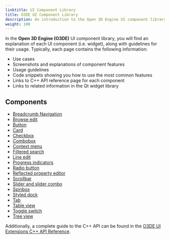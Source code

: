 ```yaml
---
linktitle: UI Component Library
title: O3DE UI Component Library
description: An introduction to the Open 3D Engine UI component library.
weight: 100
---
```


In the **Open 3D Engine (O3DE)** UI component library, you will find an explanation of each UI component (i.e. widget), along with guidelines for their usage. Typically, each page contains the following information:
+ Use cases
+ Screenshots and explanations of component features
+ Usage guidelines
+ Code snippets showing you how to use the most common features
+ Links to C++ API reference page for each component
+ Links to related information in the Qt widget library

## Components

+ [Breadcrumb Navigation](uidev-breadcrumbs-component)
+ [Browse edit](uidev-browse-edit-component)
+ [Button](uidev-button-component)
+ [Card](uidev-card-widget)
+ [Checkbox](uidev-checkbox-component)
+ [Combobox](uidev-combobox-component)
+ [Context menu](uidev-context-menu-component)
+ [Filtered search](uidev-filtered-search-component)
+ [Line edit](uidev-line-edit-component)
+ [Progress indicators](uidev-progress-indicators-component)
+ [Radio button](uidev-radio-button-component)
+ [Reflected property editor](uidev-reflected-property-editor-component)
+ [Scrollbar](uidev-scrollbar-component)
+ [Slider and slider combo](uidev-sliders-component)
+ [Spinbox](uidev-spinbox-component)
+ [Styled dock](uidev-styled-dock-component)
+ [Tab](uidev-tab-component)
+ [Table view](uidev-table-view-component)
+ [Toggle switch](uidev-toggle-switch-component)
+ [Tree view](uidev-tree-view-component)

Additionally, a complete guide to the C++ API can be found in the [O3DE UI Extensions C++ API Reference](/docs/api/frameworks/azqtcomponents/namespace_az_qt_components.html).
